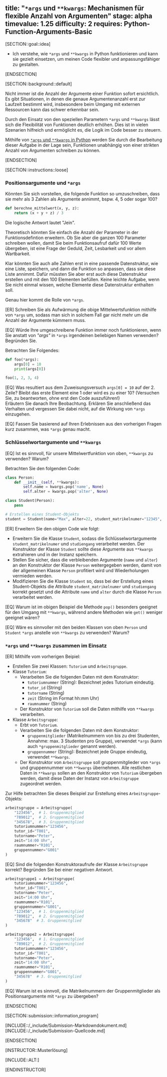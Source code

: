 title: "<code>*args</code> und <code>**kwargs</code>: Mechanismen für flexible Anzahl von Argumenten"
stage: alpha
timevalue: 1.25
difficulty: 2
requires: Python-Function-Arguments-Basic
---

[SECTION::goal::idea]

- Ich verstehe, wie `*args` und `**kwargs` in Python funktionieren und kann sie gezielt einsetzen, 
um meinen Code flexibler und anpassungsfähiger zu gestalten.

[ENDSECTION]

[SECTION::background::default]

Nicht immer ist die Anzahl der Argumente einer Funktion sofort ersichtlich. 
Es gibt Situationen, in denen die genaue Argumentenanzahl erst zur Laufzeit bestimmt wird, 
insbesondere beim Umgang mit externen Ressourcen kann das schwer erkennbar sein.

Durch den Einsatz von den speziellen Parametern `*args` und `**kwargs` 
lässt sich die Flexibilität von Funktionen deutlich erhöhen. 
Dies ist in vielen Szenarien hilfreich und ermöglicht es, die Logik im Code besser zu steuern.

Mithilfe von [`*args` und `**kwargs` in Python](https://realpython.com/python-kwargs-and-args/)
werden Sie durch die Bearbeitung dieser Aufgabe in der Lage sein, 
Funktionen unabhängig von einer strikten Anzahl von Argumenten schreiben zu können.

[ENDSECTION]

[SECTION::instructions::loose]

### Positionsargumente und `*args`

Könnten Sie sich vorstellen, die folgende Funktion so umzuschreiben, 
dass sie mehr als 3 Zahlen als Argumente annimmt, bspw. 4, 5 oder sogar 100?

```python
def berechne_mittelwert(x, y, z):
    return (x + y + z) / 3
```

Die logische Antwort lautet "Jein". 

Theoretisch könnten Sie einfach die Anzahl der Parameter in der Funktionsdefintion erweitern.
Ob Sie aber die ganzen 100 Parameter schreiben wollen, 
damit Sie beim Funktionsaufruf dafür 100 Werte übergeben, 
ist eine Frage der Geduld, Zeit, Lesbarkeit und vor allem Wartbarkeit.

Klar könnten Sie auch alle Zahlen erst in eine passende Datenstruktur, wie eine Liste, speichern,
und dann die Funktion so anpassen, dass sie diese Liste annimmt. 
Dafür müssten Sie aber erst auch diese Datenstruktur erstellen und mit den 100 Elementen befüllen.
Keine leichte Aufgabe, wenn Sie nicht einmal wissen, welche Elemente diese Datenstruktur enthalten soll.

Genau hier kommt die Rolle von `*args`. 

[ER] Schreiben Sie als Aufwärmung die obige Mittelwertsfunktion mithilfe von `*args` um, 
sodass man sich in solchem Fall gar nicht mehr um die Anzahl der Argumente kümmern muss. 

[EQ] Würde Ihre umgeschreibene Funktion immer noch funktionieren, wenn Sie anstatt von *"args"* 
in `*args` irgendeinen beliebigen Namen verwenden? Begründen Sie.

Betrachten Sie Folgendes:

```python
def foo(*args):
    args[0] = 10
    print(args[0])

foo(1, 2, 3, 4)
```
[EQ] Was resultiert aus dem Zuweisungsversuch `args[0] = 10` auf der 2. Zeile? 
Bleibt das erste Element eine 1 oder wird es zu einer 10?
(Versuchen Sie, zu beantworten, ohne erst den Code auszuführen!)  
Erläutern Sie danach Ihre Beobachtung. 
Erklären Sie anschließend das Verhalten 
und vergessen Sie dabei nicht, auf die Wirkung von `*args` einzugehen.

[EQ] Fassen Sie basierend auf Ihren Erlebnissen aus den vorherigen Fragen kurz zusammen, 
was `*args` genau macht.

### Schlüsselwortargumente und `**kwargs`

[EQ] Ist es sinnvoll, für unsere Mittelwertfunktion von oben, `**kwargs` zu verwenden? Warum?

Betrachten Sie den folgenden Code:

```python
class Person:
    def __init__(self, **kwargs):
        self.name = kwargs.pop('name', None)
        self.alter = kwargs.pop('alter', None)

class Student(Person):
    pass

# Erstellen eines Student-Objekts
student = Student(name="Max", alter=22, student_matrikelnumer="12345", studiengang="Informatik")
```

[ER] Erweitern Sie den obigen Code wie folgt:

- Erweitern Sie die Klasse `Student`, 
sodass die Schlüsselwortargumente `student_matrikelnumer` und `studiengang` verarbeitet werden. 
Der Konstruktor der Klasse `Student` sollte diese Argumente aus `**kwargs` extrahieren 
und in der Instanz speichern. 
- Stellen Sie sicher, dass die verbleibenden Argumente (`name` und `alter`) 
an den Konstruktor der Klasse `Person` weitergegeben werden, 
damit von der allgemeinen Klasse `Person` profitiert wird und Wiederholungen vermieden werden.
- Modifizieren Sie die Klasse `Student` so, 
dass bei der Erstellung eines Student-Objekts die Attribute `student_matrikelnumer` und 
`studiengang` korrekt gesetzt und die Attribute `name` und 
`alter` durch die Klasse `Person` verarbeitet werden.

[EQ] Warum ist im obigen Beispiel die Methode `pop()` besonders geeignet für den Umgang mit `**kwargs`, 
während andere Methoden wie `get()` weniger geeignet wären?

[EQ] Wäre es sinnvoller mit den beiden Klassen von oben `Person` und `Student` `*args` 
anstelle von `**kwargs` zu verwenden? Warum?

### `*args` und `**kwargs` zusammen im Einsatz

[ER] Mithilfe vom vorherigen Beipiel:

- Erstellen Sie zwei Klassen: `Tutorium` und `Arbeitsgruppe`.
- Klasse `Tutorium`:
    - Verarbeiten Sie die folgenden Daten mit dem Konstruktor:
        - `tutoriumnummer` (String): Bezeichnet jedes Tutorium eindeutig.
        - `tutor_id` (String)
        - `tutorname` (String)
        - `zeit` (String im Format hh:mm Uhr)
        - `raumnummer` (String)
    - Der Konstruktor von `Tutorium` soll die Daten mithilfe von `**kwargs` verarbeiten.
- Klasse `Arbeitsgruppe`:
    - Erbt von `Tutorium`.
    - Verarbeiten Sie die folgenden Daten mit dem Konstruktor:
        - `gruppenmitglieder` 
        (Matrikelnummern von bis zu drei Studenten, Annahme: max. 3 Studenten pro Gruppe), 
        verwendet `*args` (kann auch `*gruppenmitglieder` genannt werden).
        - `gruppennummer` (String): Bezeichnet jede Gruppe eindeutig, verwendet `**kwargs`.
    - Der Konstruktor von `Arbeitsgruppe` soll gruppenmitglieder von `*args` und gruppennummer von 
    `**kwargs` übernehmen. 
    Alle restlichen Daten in `**kwargs` sollen an den Konstruktor von `Tutorium` übergeben werden, 
    damit diese Daten der Instanz von `Arbeitsgruppe` zugeordnet werden.

Zur Hilfe betrachten Sie dieses Beispiel zur Erstellung eines `Arbeitsgruppe`-Objekts:

```python
arbeitsgruppe = Arbeitsgruppe(
    "123456",  # 1. Gruppenmitglied 
    "789012",  # 2. Gruppenmitglied
    "345678",  # 3. Gruppenmitglied
    tutoriumnummer="123456",
    tutor_id="T001",
    tutorname="Peter",
    zeit="14:00 Uhr",
    raumnummer="R101",
    gruppennummer="G001"
)
```

[EQ] Sind die folgenden Konstruktoraufrufe der Klasse `Arbeitsgruppe` korrekt? 
Begründen Sie bei einer negativen Antwort.

```python
arbeitsgruppe1 = Arbeitsgruppe(
    tutoriumnummer="123456",
    tutor_id="T001",
    tutorname="Peter",
    zeit="14:00 Uhr",
    raumnummer="R101",
    gruppennummer="G001",
    "123456",  # 1. Gruppenmitglied 
    "789012",  # 2. Gruppenmitglied
    "345678"  # 3. Gruppenmitglied
)

arbeitsgruppe2 = Arbeitsgruppe(
    "123456",  # 1. Gruppenmitglied 
    "789012",  # 2. Gruppenmitglied
    tutoriumnummer="123456",
    tutor_id="T001",
    tutorname="Peter",
    zeit="14:00 Uhr",
    raumnummer="R101",
    gruppennummer="G001",
    "345678"  # 3. Gruppenmitglied
)
```

[EQ] Warum ist es sinnvoll, 
die Matrikelnummern der Gruppenmitglieder als Positionsargumente mit `*args` zu übergeben?

[ENDSECTION]

[SECTION::submission::information,program]

[INCLUDE::/_include/Submission-Markdowndokument.md]
[INCLUDE::/_include/Submission-Quellcode.md]

[ENDSECTION]

[INSTRUCTOR::Musterlösung]

[INCLUDE::ALT:]

[ENDINSTRUCTOR]
